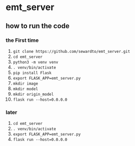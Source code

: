 # emt_server

## how to run the code

### the First time
1. `git clone https://github.com/sewardto/emt_server.git`
2. `cd emt_server`
3. `python3 -m venv venv`
4. `. venv/bin/activate`
5. `pip install Flask`
6. `export FLASK_APP=emt_server.py`
7. `mkdir image`
8. `mkdir model`
9. `mkdir origin_model`
10. `flask run --host=0.0.0.0`

### later
1. `cd emt_server`
2. `. venv/bin/activate`
3. `export FLASK_APP=emt_server.py`
4. `flask run --host=0.0.0.0`
